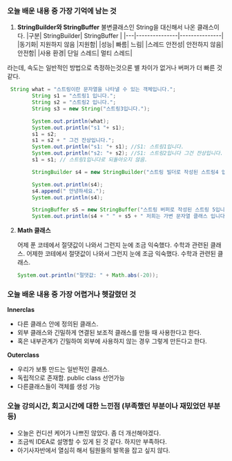 ### 오늘 배운 내용 중 가장 기억에 남는 것
1. **StringBuilder와 StringBuffer**
   불변클래스인 String을 대신해서 나온 클래스이다.
   |구분|	StringBuilder| 	StringBuffer |
   |---|---------------|---------------|
   |동기화|	지원하지 않음	|지원함|
   |성능|	빠름|	느림|
   |스레드 안전성|	안전하지 않음|	안전함|
   |사용 환경|	단일 스레드|	멀티 스레드|

라는데, 속도는 일반적인 방법으로 측정하는것으론 별 차이가 없거나 버퍼가 더 빠른 것 같다.

``` java
 String what = "스트링이란 문자열을 나타낼 수 있는 객체입니다.";
        String s1 = "스트링1 입니다.";
        String s2 = "스트링2 입니다.";
        String s3 = new String("스트링3입니다.");

        System.out.println(what);
        System.out.println("s1 "+ s1);
        s1 = s2;
        s1 = s2 + " 그건 잔상입니다.";
        System.out.println("s1: "+ s1); //S1: 스트링1입니다.
        System.out.println("s2: "+ s2); //S1: 스트링2입니다 그건 잔상입니다.
        s1 = s1; // 스트링1입니다로 되돌아오지 않음.

        StringBuilder s4 = new StringBuilder("스트링 빌더로 작성된 스트링4 입니다.");

        System.out.println(s4);
        s4.append(" 안녕하세요.");
        System.out.println(s4);

        StringBuffer s5 = new StringBuffer("스트링 버퍼로 작성된 스트링 5입니다.");
        System.out.println(s4 + " " + s5 + " 저희는 가변 문자열 클래스 입니다.");
```
2. **Math 클래스**

   어제 푼 코테에서 절댓값이 나와서 그런지 눈에 조금 익숙했다.
   수학과 관련된 클래스.
   어제한 코테에서 절댓값이 나와서 그런지 눈에 조금 익숙했다.
   수학과 관련된 클래스.
   ```java
   System.out.println("절댓값: " + Math.abs(-20));
   ```

### 오늘 배운 내용 중 가장 어렵거나 헷갈렸던 것
**Innerclas**
- 다른 클래스 안에 정의된 클래스.
- 외부 클래스와 긴밀하게 연결된 보조적 클래스를 만들 때 사용한다고 한다.
- 혹은 내부관계가 긴밀하여 외부에 사용하지 않는 경우 그렇게 만든다고 한다.

**Outerclass**
- 우리가 보통 만드는 일반적인 클래스.
- 독립적으로 존재함. public class 선언가능
- 다른클래스들이 객체를 생성 가능




### 오늘 강의시간, 회고시간에 대한 느낀점 (부족했던 부분이나 재밌었던 부분 등)
- 오늘은 컨디션 케어가 나쁘진 않았다. 좀 더 개선해야겠다.
- 조금씩 IDEA로 설명할 수 있게 된 것 같다. 하지만 부족하다.
- 아기사자반에서 열심히 해서 팀원들의 발목을 잡고 싶지 않다.
